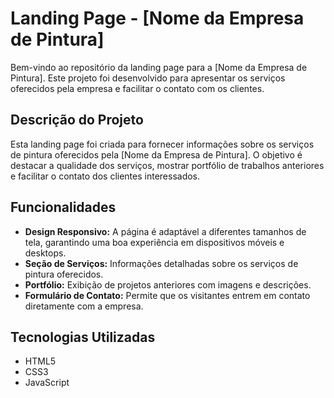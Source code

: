 # Landing Page - [Nome da Empresa de Pintura]

Bem-vindo ao repositório da landing page para a [Nome da Empresa de Pintura]. Este projeto foi desenvolvido para apresentar os serviços oferecidos pela empresa e facilitar o contato com os clientes.

## Descrição do Projeto

Esta landing page foi criada para fornecer informações sobre os serviços de pintura oferecidos pela [Nome da Empresa de Pintura]. O objetivo é destacar a qualidade dos serviços, mostrar portfólio de trabalhos anteriores e facilitar o contato dos clientes interessados.

## Funcionalidades

- **Design Responsivo:** A página é adaptável a diferentes tamanhos de tela, garantindo uma boa experiência em dispositivos móveis e desktops.
- **Seção de Serviços:** Informações detalhadas sobre os serviços de pintura oferecidos.
- **Portfólio:** Exibição de projetos anteriores com imagens e descrições.
- **Formulário de Contato:** Permite que os visitantes entrem em contato diretamente com a empresa.

## Tecnologias Utilizadas

- HTML5
- CSS3
- JavaScript
